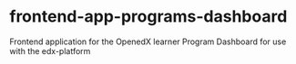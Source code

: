 # frontend-app-programs-dashboard
Frontend application for the OpenedX learner Program Dashboard for use with the edx-platform
